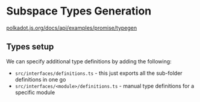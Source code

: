 # Subspace Types Generation

[polkadot.js.org/docs/api/examples/promise/typegen](https://polkadot.js.org/docs/api/examples/promise/typegen/)

## Types setup

We can specify additional type definitions by adding the following:

- `src/interfaces/definitions.ts` - this just exports all the sub-folder
  definitions in one go
- `src/interfaces/<module>/definitions.ts` - manual type definitions for a
  specific module
